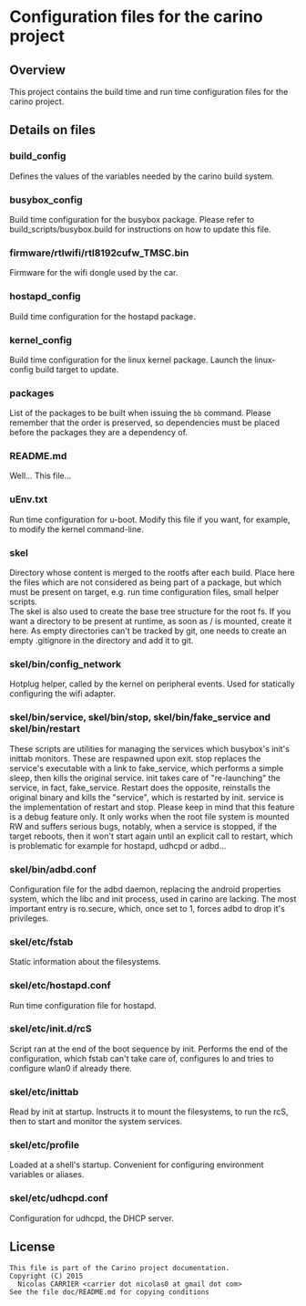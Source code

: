 # Configuration files for the carino project

## Overview

This project contains the build time and run time configuration files for the
carino project.

## Details on files

### build\_config

Defines the values of the variables needed by the carino build system.

### busybox\_config

Build time configuration for the busybox package. Please refer to
build\_scripts/busybox.build for instructions on how to update this file.

### firmware/rtlwifi/rtl8192cufw\_TMSC.bin

Firmware for the wifi dongle used by the car.

### hostapd\_config

Build time configuration for the hostapd package.

### kernel\_config

Build time configuration for the linux kernel package. Launch the linux-config
build target to update.

### packages

List of the packages to be built when issuing the `bb` command. Please remember
that the order is preserved, so dependencies must be placed before the packages
they are a dependency of.

### README.md

Well... This file...

### uEnv.txt

Run time configuration for u-boot. Modify this file if you want, for example,
to modify the kernel command-line.

### skel

Directory whose content is merged to the rootfs after each build. Place here the
files which are not considered as being part of a package, but which must be
present on target, e.g. run time configuration files, small helper scripts.  
The skel is also used to create the base tree structure for the root fs. If you
want a directory to be present at runtime, as soon as / is mounted, create it
here. As empty directories can't be tracked by git, one needs to create an empty
.gitignore in the directory and add it to git.

### skel/bin/config_network

Hotplug helper, called by the kernel on peripheral events. Used for statically
configuring the wifi adapter.

### skel/bin/service, skel/bin/stop, skel/bin/fake_service and skel/bin/restart

These scripts are utilities for managing the services which busybox's init's
inittab monitors. These are respawned upon exit. stop replaces the service's
executable with a link to fake_service, which performs a simple sleep, then
kills the original service. init takes care of "re-launching" the service, in
fact, fake_service. Restart does the opposite, reinstalls the original binary
and kills the "service", which is restarted by init. service is the
implementation of restart and stop. Please keep in mind that this feature is a
debug feature only. It only works when the root file system is mounted RW and
suffers serious bugs, notably, when a service is stopped, if the target reboots,
then it won't start again until an explicit call to restart, which is
problematic for example for hostapd, udhcpd or adbd...

### skel/bin/adbd.conf

Configuration file for the adbd daemon, replacing the android properties system,
which the libc and init process, used in carino are lacking. The most important
entry is ro.secure, which, once set to 1, forces adbd to drop it's privileges.

### skel/etc/fstab

Static information about the filesystems.

### skel/etc/hostapd.conf

Run time configuration file for hostapd.

### skel/etc/init.d/rcS

Script ran at the end of the boot sequence by init. Performs the end of the
configuration, which fstab can't take care of, configures lo and tries to
configure wlan0 if already there.

### skel/etc/inittab

Read by init at startup. Instructs it to mount the filesystems, to run the rcS,
then to start and monitor the system services.

### skel/etc/profile

Loaded at a shell's startup. Convenient for configuring environment variables
or aliases.

### skel/etc/udhcpd.conf

Configuration for udhcpd, the DHCP server.

## License

    This file is part of the Carino project documentation.
    Copyright (C) 2015
      Nicolas CARRIER <carrier dot nicolas0 at gmail dot com>
    See the file doc/README.md for copying conditions

